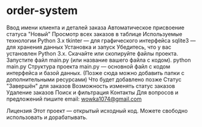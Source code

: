 # order-system

Ввод имени клиента и деталей заказа
Автоматическое присвоение статуса "Новый"
Просмотр всех заказов в таблице
Используемые технологии
Python 3.x
tkinter — для графического интерфейса
sqlite3 — для хранения данных
Установка и запуск
Убедитесь, что у вас установлен Python 3.x.
Скачайте или скопируйте файлы проекта.
Запустите файл main.py (или название вашего файла с кодом).
python main.py
Структура проекта
main.py — основной файл с кодом интерфейса и базой данных.
(Позже сюда можно добавить папки с дополнительными ресурсами)
Что будет добавлено позже
Статус "Завершён" для заказов
Возможность изменять статус заказов
Удаление заказов
Поиск и фильтрация
Контакты
Для вопросов и предложений пишите email: wowka1074@gmail.com

Лицензия
Этот проект — открытый исходный код. Можете свободно использовать и дорабатывать.